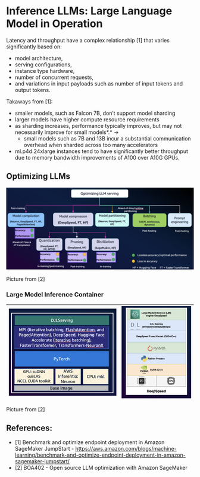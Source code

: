 # Inference LLMs: Large Language Model in Operation

Latency and throughput have a complex relationship  [1]  that varies  significantly based on:

- model architecture, 
- serving configurations,  
- instance type hardware, 
- number of concurrent requests, 
- and variations in input payloads such as number of input tokens and output tokens.

Takaways from [1]:

- smaller models, such as Falcon 7B, don’t support model sharding
- larger models have higher compute resource requirements
- as sharding increases, performance typically improves, but may not necessarily improve for small models*.* -> 
  - small models such as 7B and 13B incur a substantial communication overhead when sharded across too many accelerators
- ml.p4d.24xlarge instances tend to have significantly better throughput  due to memory bandwidth improvements of A100 over A10G GPUs. 



## Optimizing LLMs

![image-20240313082824814](./assets/image-20240313082824814.png)

Picture from [2]

### Large Model Inference Container

| <img src="./assets/image-20240313082925235.png" alt="image-20240313082925235" style="zoom:50%;" /> | <img src="./assets/image-20240313083043283.png" alt="image-20240313083043283" style="zoom:50%;" /> |
| ------------------------------------------------------------ | ------------------------------------------------------------ |

Picture from [2]



## References:

- [1] Benchmark and optimize endpoint deployment in Amazon SageMaker JumpStart - https://aws.amazon.com/blogs/machine-learning/benchmark-and-optimize-endpoint-deployment-in-amazon-sagemaker-jumpstart/
- [2] BOA402 - Open source LLM optimization with Amazon SageMaker 